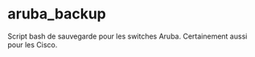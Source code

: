 # aruba_backup
Script bash de sauvegarde pour les switches Aruba. Certainement aussi pour les Cisco.

